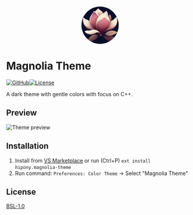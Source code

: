 <p align="center">
  <img src="assets/images/icon.png"  style="border-radius: 50%;" width="100"/>
</p>

# Magnolia Theme

[![GitHub](https://img.shields.io/badge/GitHub-Repository-blue?logo=github&colorA=17183B&colorB=FFD1DA&style=for-the-badge)](https://github.com/hipony/magnolia-theme)[![License](https://img.shields.io/badge/license-BSL-blue.svg?colorA=17183B&colorB=DCE5E0&style=for-the-badge)](https://opensource.org/licenses/BSL-1.0)

A dark theme with gentle colors with focus on C++.

## Preview

![Theme preview](assets/images/image0.png)

## Installation

1. Install from [VS Marketplace](https://marketplace.visualstudio.com/items?itemName=hipony.magnolia-theme) or run (Ctrl+P) `ext install hipony.magnolia-theme`
2. Run command: `Preferences: Color Theme` → Select "Magnolia Theme"

## License

[BSL-1.0](./LICENSE)
